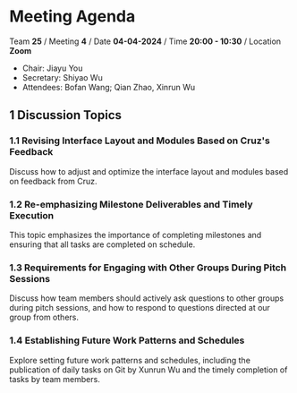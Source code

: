 # Meeting Agenda

Team **25** / Meeting **4** / Date **04-04-2024** / Time **20:00 - 10:30** / Location **Zoom**
- Chair: Jiayu You
- Secretary: Shiyao Wu
- Attendees: Bofan Wang; Qian Zhao, Xinrun Wu

## 1 Discussion Topics

### 1.1 Revising Interface Layout and Modules Based on Cruz's Feedback
Discuss how to adjust and optimize the interface layout and modules based on feedback from Cruz.

### 1.2 Re-emphasizing Milestone Deliverables and Timely Execution
This topic emphasizes the importance of completing milestones and ensuring that all tasks are completed on schedule.

### 1.3 Requirements for Engaging with Other Groups During Pitch Sessions
Discuss how team members should actively ask questions to other groups during pitch sessions, and how to respond to questions directed at our group from others.

### 1.4 Establishing Future Work Patterns and Schedules
Explore setting future work patterns and schedules, including the publication of daily tasks on Git by Xunrun Wu and the timely completion of tasks by team members.
